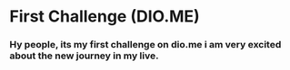 # First Challenge (DIO.ME)

### Hy people, its my first challenge on dio.me i am very excited about the new journey in my live.
